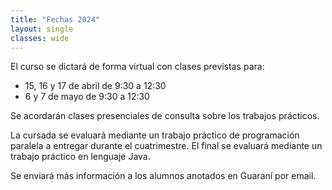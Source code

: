 ```yaml
---
title: "Fechas 2024"
layout: single
classes: wide
---
```



El curso se dictará de forma virtual con clases previstas para:
- 15, 16 y 17 de abril de 9:30 a 12:30
- 6 y 7 de mayo de 9:30 a 12:30

Se acordarán clases presenciales de consulta sobre los trabajos prácticos. 

La cursada se evaluará mediante un trabajo práctico de programación paralela a entregar durante el cuatrimestre. El final se evaluará mediante un trabajo práctico en lenguaje Java.

Se enviará más información a los alumnos anotados en Guaraní por email.
